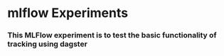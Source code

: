 # mlflow Experiments
### This MLFlow experiment is to test the basic functionality of tracking using dagster